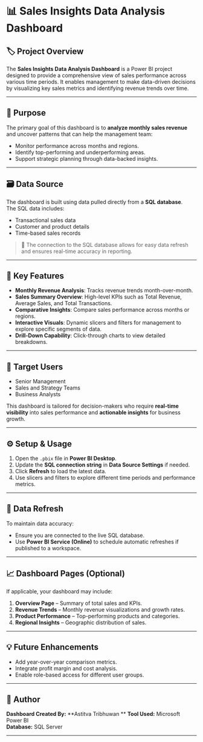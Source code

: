 # 📊 Sales Insights Data Analysis Dashboard

## 🏷️ Project Overview
The **Sales Insights Data Analysis Dashboard** is a Power BI project designed to provide a comprehensive view of sales performance across various time periods. It enables management to make data-driven decisions by visualizing key sales metrics and identifying revenue trends over time.

---

## 🎯 Purpose
The primary goal of this dashboard is to **analyze monthly sales revenue** and uncover patterns that can help the management team:
- Monitor performance across months and regions.
- Identify top-performing and underperforming areas.
- Support strategic planning through data-backed insights.

---

## 🗃️ Data Source
The dashboard is built using data pulled directly from a **SQL database**.  
The SQL data includes:
- Transactional sales data  
- Customer and product details  
- Time-based sales records  

> 🔄 The connection to the SQL database allows for easy data refresh and ensures real-time accuracy in reporting.

---

## 🧩 Key Features
- **Monthly Revenue Analysis**: Tracks revenue trends month-over-month.
- **Sales Summary Overview**: High-level KPIs such as Total Revenue, Average Sales, and Total Transactions.
- **Comparative Insights**: Compare sales performance across months or regions.
- **Interactive Visuals**: Dynamic slicers and filters for management to explore specific segments of data.
- **Drill-Down Capability**: Click-through charts to view detailed breakdowns.

---

## 👥 Target Users
- Senior Management  
- Sales and Strategy Teams  
- Business Analysts  

This dashboard is tailored for decision-makers who require **real-time visibility** into sales performance and **actionable insights** for business growth.

---

## ⚙️ Setup & Usage
1. Open the `.pbix` file in **Power BI Desktop**.
2. Update the **SQL connection string** in **Data Source Settings** if needed.
3. Click **Refresh** to load the latest data.
4. Use slicers and filters to explore different time periods and performance metrics.

---

## 📅 Data Refresh
To maintain data accuracy:
- Ensure you are connected to the live SQL database.
- Use **Power BI Service (Online)** to schedule automatic refreshes if published to a workspace.

---

## 📈 Dashboard Pages (Optional)
If applicable, your dashboard may include:
1. **Overview Page** – Summary of total sales and KPIs.  
2. **Revenue Trends** – Monthly revenue visualizations and growth rates.  
3. **Product Performance** – Top-performing products and categories.  
4. **Regional Insights** – Geographic distribution of sales.

---

## 💡 Future Enhancements
- Add year-over-year comparison metrics.
- Integrate profit margin and cost analysis.
- Enable role-based access for different user groups.

---

## 🧾 Author
**Dashboard Created By:** **Astitva Tribhuwan  **
**Tool Used:** Microsoft Power BI  
**Database:** SQL Server  

---

